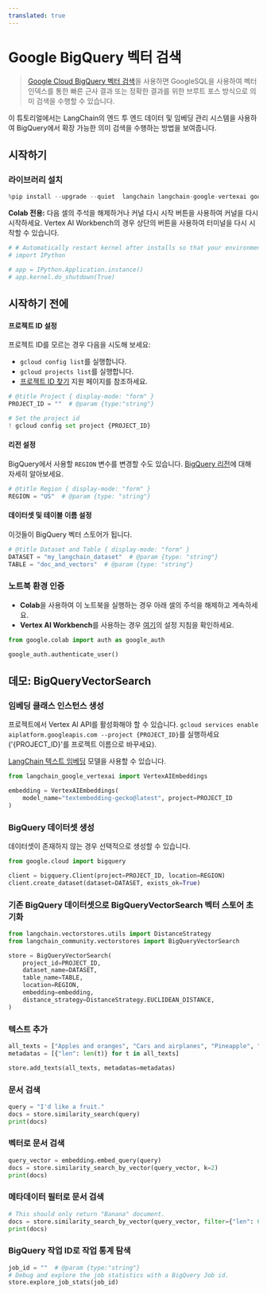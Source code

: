 ```yaml
---
translated: true
---
```


# Google BigQuery 벡터 검색

> [Google Cloud BigQuery 벡터 검색](https://cloud.google.com/bigquery/docs/vector-search-intro)을 사용하면 GoogleSQL을 사용하여 벡터 인덱스를 통한 빠른 근사 결과 또는 정확한 결과를 위한 브루트 포스 방식으로 의미 검색을 수행할 수 있습니다.

이 튜토리얼에서는 LangChain의 엔드 투 엔드 데이터 및 임베딩 관리 시스템을 사용하여 BigQuery에서 확장 가능한 의미 검색을 수행하는 방법을 보여줍니다.

## 시작하기

### 라이브러리 설치

```python
%pip install --upgrade --quiet  langchain langchain-google-vertexai google-cloud-bigquery
```

**Colab 전용:** 다음 셀의 주석을 해제하거나 커널 다시 시작 버튼을 사용하여 커널을 다시 시작하세요. Vertex AI Workbench의 경우 상단의 버튼을 사용하여 터미널을 다시 시작할 수 있습니다.

```python
# # Automatically restart kernel after installs so that your environment can access the new packages
# import IPython

# app = IPython.Application.instance()
# app.kernel.do_shutdown(True)
```

## 시작하기 전에

#### 프로젝트 ID 설정

프로젝트 ID를 모르는 경우 다음을 시도해 보세요:
* `gcloud config list`를 실행합니다.
* `gcloud projects list`를 실행합니다.
* [프로젝트 ID 찾기](https://support.google.com/googleapi/answer/7014113) 지원 페이지를 참조하세요.

```python
# @title Project { display-mode: "form" }
PROJECT_ID = ""  # @param {type:"string"}

# Set the project id
! gcloud config set project {PROJECT_ID}
```

#### 리전 설정

BigQuery에서 사용할 `REGION` 변수를 변경할 수도 있습니다. [BigQuery 리전](https://cloud.google.com/bigquery/docs/locations#supported_locations)에 대해 자세히 알아보세요.

```python
# @title Region { display-mode: "form" }
REGION = "US"  # @param {type: "string"}
```

#### 데이터셋 및 테이블 이름 설정

이것들이 BigQuery 벡터 스토어가 됩니다.

```python
# @title Dataset and Table { display-mode: "form" }
DATASET = "my_langchain_dataset"  # @param {type: "string"}
TABLE = "doc_and_vectors"  # @param {type: "string"}
```

### 노트북 환경 인증

- **Colab**을 사용하여 이 노트북을 실행하는 경우 아래 셀의 주석을 해제하고 계속하세요.
- **Vertex AI Workbench**를 사용하는 경우 [여기](https://github.com/GoogleCloudPlatform/generative-ai/tree/main/setup-env)의 설정 지침을 확인하세요.

```python
from google.colab import auth as google_auth

google_auth.authenticate_user()
```

## 데모: BigQueryVectorSearch

### 임베딩 클래스 인스턴스 생성

프로젝트에서 Vertex AI API를 활성화해야 할 수 있습니다. `gcloud services enable aiplatform.googleapis.com --project {PROJECT_ID}`를 실행하세요('{PROJECT_ID}'를 프로젝트 이름으로 바꾸세요).

[LangChain 텍스트 임베딩](/docs/integrations/text_embedding/) 모델을 사용할 수 있습니다.

```python
from langchain_google_vertexai import VertexAIEmbeddings

embedding = VertexAIEmbeddings(
    model_name="textembedding-gecko@latest", project=PROJECT_ID
)
```

### BigQuery 데이터셋 생성

데이터셋이 존재하지 않는 경우 선택적으로 생성할 수 있습니다.

```python
from google.cloud import bigquery

client = bigquery.Client(project=PROJECT_ID, location=REGION)
client.create_dataset(dataset=DATASET, exists_ok=True)
```

### 기존 BigQuery 데이터셋으로 BigQueryVectorSearch 벡터 스토어 초기화

```python
from langchain.vectorstores.utils import DistanceStrategy
from langchain_community.vectorstores import BigQueryVectorSearch

store = BigQueryVectorSearch(
    project_id=PROJECT_ID,
    dataset_name=DATASET,
    table_name=TABLE,
    location=REGION,
    embedding=embedding,
    distance_strategy=DistanceStrategy.EUCLIDEAN_DISTANCE,
)
```

### 텍스트 추가

```python
all_texts = ["Apples and oranges", "Cars and airplanes", "Pineapple", "Train", "Banana"]
metadatas = [{"len": len(t)} for t in all_texts]

store.add_texts(all_texts, metadatas=metadatas)
```

### 문서 검색

```python
query = "I'd like a fruit."
docs = store.similarity_search(query)
print(docs)
```

### 벡터로 문서 검색

```python
query_vector = embedding.embed_query(query)
docs = store.similarity_search_by_vector(query_vector, k=2)
print(docs)
```

### 메타데이터 필터로 문서 검색

```python
# This should only return "Banana" document.
docs = store.similarity_search_by_vector(query_vector, filter={"len": 6})
print(docs)
```

### BigQuery 작업 ID로 작업 통계 탐색

```python
job_id = ""  # @param {type:"string"}
# Debug and explore the job statistics with a BigQuery Job id.
store.explore_job_stats(job_id)
```

